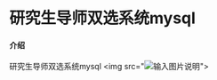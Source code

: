 # 研究生导师双选系统mysql

#### 介绍
研究生导师双选系统mysql
<img src="![输入图片说明](https://images.gitee.com/uploads/images/2020/1213/180345_fddd8343_1206528.png "W4]_ZWE]2}41JPK3LSP@{]G.png")">
